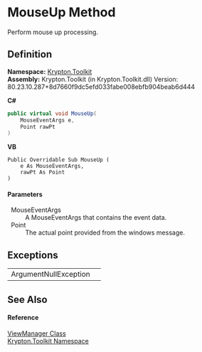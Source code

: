 # MouseUp Method


Perform mouse up processing.



## Definition
**Namespace:** <a href="79d2eac2-21f4-54ff-7552-b20c33c30600.md">Krypton.Toolkit</a>  
**Assembly:** Krypton.Toolkit (in Krypton.Toolkit.dll) Version: 80.23.10.287+8d7660f9dc5efd033fabe008ebfb904beab6d444

**C#**
``` C#
public virtual void MouseUp(
	MouseEventArgs e,
	Point rawPt
)
```
**VB**
``` VB
Public Overridable Sub MouseUp ( 
	e As MouseEventArgs,
	rawPt As Point
)
```



#### Parameters
<dl><dt>  MouseEventArgs</dt><dd>A MouseEventArgs that contains the event data.</dd><dt>  Point</dt><dd>The actual point provided from the windows message.</dd></dl>

## Exceptions
<table>
<tr>
<td>ArgumentNullException</td>
<td /></tr>
</table>

## See Also


#### Reference
<a href="3760acae-8ec5-3ca7-2132-35bf556b0fbb.md">ViewManager Class</a>  
<a href="79d2eac2-21f4-54ff-7552-b20c33c30600.md">Krypton.Toolkit Namespace</a>  
